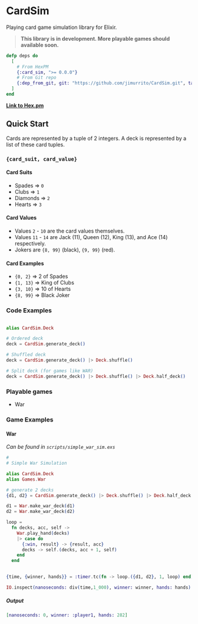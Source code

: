 # CardSim

Playing card game simulation library for Elixir.

> **This library is in development. More playable games should available soon.**

```elixir
defp deps do
  [
    # From HexPM 
    {:card_sim, ">= 0.0.0"}
    # From Git repo
    {:dep_from_git, git: "https://github.com/jimurrito/CardSim.git", tag: "0.1.0"}
  ]
end
```

**[Link to Hex.pm](https://hex.pm/packages/card_sim)**

## Quick Start

Cards are represented by a tuple of 2 integers.
A deck is represented by a list of these card tuples.
  
### `{card_suit, card_value}`
  
#### Card Suits

- Spades    => `0`
- Clubs     => `1`
- Diamonds  => `2`
- Hearts    => `3`

#### Card Values

- Values `2` - `10` are the card values themselves.
- Values `11` - `14` are Jack (11), Queen (12), King (13), and Ace (14) respectively.
- Jokers are `{8, 99}` (black), `{9, 99}` (red).

#### Card Examples

- `{0, 2}` => 2 of Spades
- `{1, 13}` => King of Clubs
- `{3, 10}` => 10 of Hearts
- `{8, 99}` => Black Joker


### Code Examples

```elixir

alias CardSim.Deck

# Ordered deck
deck = CardSim.generate_deck()

# Shuffled deck
deck = CardSim.generate_deck() |> Deck.shuffle()

# Split deck (for games like WAR)
deck = CardSim.generate_deck() |> Deck.shuffle() |> Deck.half_deck()

```


### Playable games

- War


### Game Examples

#### War

*Can be found in `scripts/simple_war_sim.exs`*

```elixir
#
# Simple War Simulation

alias CardSim.Deck
alias Games.War

# generate 2 decks
{d1, d2} = CardSim.generate_deck() |> Deck.shuffle() |> Deck.half_deck()

d1 = War.make_war_deck(d1)
d2 = War.make_war_deck(d2)

loop =
  fn decks, acc, self ->
    War.play_hand(decks)
    |> case do
      {:win, result} -> {result, acc}
      decks -> self.(decks, acc + 1, self)
    end
  end

  
{time, {winner, hands}} = :timer.tc(fn -> loop.({d1, d2}, 1, loop) end)

IO.inspect(nanoseconds: div(time,1_000), winner: winner, hands: hands)
```

##### **Output**

```elixir
[nanoseconds: 0, winner: :player1, hands: 282]
```


